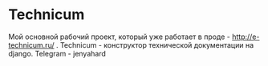 # Technicum
Мой основной рабочий проект, который уже работает в проде - http://e-technicum.ru/ .
Technicum - конструктор технической документации на django.
Telegram - jenyahard
